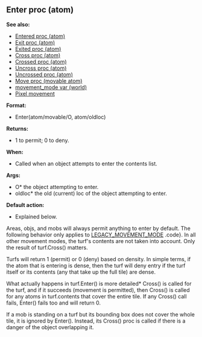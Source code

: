 ## Enter proc (atom)
**See also:**
*   [Entered proc (atom)](/ref/atom/proc/Entered.md) 
*   [Exit proc (atom)](/ref/atom/proc/Exit.md) 
*   [Exited proc (atom)](/ref/atom/proc/Exited.md) 
*   [Cross proc (atom)](/ref/atom/proc/Cross.md) 
*   [Crossed proc (atom)](/ref/atom/proc/Crossed.md) 
*   [Uncross proc (atom)](/ref/atom/proc/Uncross.md) 
*   [Uncrossed proc (atom)](/ref/atom/proc/Uncrossed.md) 
*   [Move proc (movable atom)](/ref/atom/movable/proc/Move.md) 
*   [movement_mode var (world)](/ref/world/var/movement_mode.md) 
*   [Pixel movement](/ref/%7Bnotes%7D/pixel-movement.md) 
<!-- -->
**Format:**
*   Enter(atom/movable/O, atom/oldloc)
<!-- -->
**Returns:**
*   1 to permit; 0 to deny.
<!-- -->
**When:**
*   Called when an object attempts to enter the contents list.
<!-- -->
**Args:**
*   O* the object attempting to enter.
*   oldloc* the old (current) loc of the object attempting to enter.
<!-- -->
**Default action:**
*   Explained below.


Areas, objs, and mobs will always permit anything to enter by
default.
The following behavior only applies to
[LEGACY_MOVEMENT_MODE](/ref/world/var/movement_mode.md) .code}. In all other
movement modes, the turf\'s contents are not taken into account. Only
the result of turf.Cross() matters. 

Turfs will return 1
(permit) or 0 (deny) based on density. In simple terms, if the atom that
is entering is dense, then the turf will deny entry if the turf itself
or its contents (any that take up the full tile) are dense.


What actually happens in turf.Enter() is more detailed* Cross()
is called for the turf, and if it succeeds (movement is permitted), then
Cross() is called for any atoms in turf.contents that cover the entire
tile. If any Cross() call fails, Enter() fails too and will return 0.


If a mob is standing on a turf but its bounding box does not
cover the whole tile, it is ignored by Enter(). Instead, its Cross()
proc is called if there is a danger of the object overlapping it.